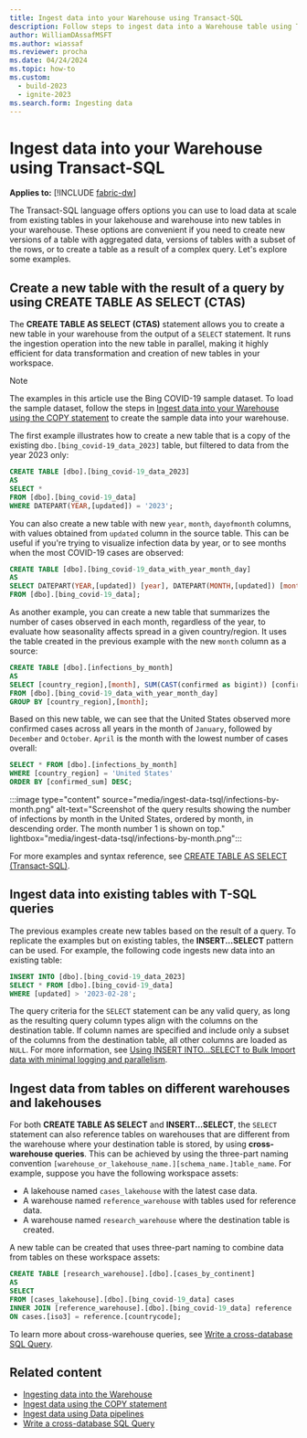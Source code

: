 ```yaml
---
title: Ingest data into your Warehouse using Transact-SQL
description: Follow steps to ingest data into a Warehouse table using Transact-SQL
author: WilliamDAssafMSFT
ms.author: wiassaf
ms.reviewer: procha
ms.date: 04/24/2024
ms.topic: how-to
ms.custom:
  - build-2023
  - ignite-2023
ms.search.form: Ingesting data
---
```


# Ingest data into your Warehouse using Transact-SQL

**Applies to:** [!INCLUDE [fabric-dw](includes/applies-to-version/fabric-dw.md)]

The Transact-SQL language offers options you can use to load data at scale from existing tables in your lakehouse and warehouse into new tables in your warehouse. These options are convenient if you need to create new versions of a table with aggregated data, versions of tables with a subset of the rows, or to create a table as a result of a complex query. Let's explore some examples.

## <a id="creating-a-new-table-with-the-result-of-a-query-by-using-create-table-as-select-ctas"></a> Create a new table with the result of a query by using CREATE TABLE AS SELECT (CTAS)

The **CREATE TABLE AS SELECT (CTAS)** statement allows you to create a new table in your warehouse from the output of a `SELECT` statement. It runs the ingestion operation into the new table in parallel, making it highly efficient for data transformation and creation of new tables in your workspace.

> [!NOTE]
> The examples in this article use the Bing COVID-19 sample dataset. To load the sample dataset, follow the steps in [Ingest data into your Warehouse using the COPY statement](ingest-data-copy.md) to create the sample data into your warehouse.

The first example illustrates how to create a new table that is a copy of the existing `dbo.[bing_covid-19_data_2023]` table, but filtered to data from the year 2023 only:

```sql
CREATE TABLE [dbo].[bing_covid-19_data_2023]
AS
SELECT * 
FROM [dbo].[bing_covid-19_data] 
WHERE DATEPART(YEAR,[updated]) = '2023';
```

You can also create a new table with new `year`, `month`, `dayofmonth` columns, with values obtained from `updated` column in the source table. This can be useful if you're trying to visualize infection data by year, or to see months when the most COVID-19 cases are observed:

```sql
CREATE TABLE [dbo].[bing_covid-19_data_with_year_month_day]
AS
SELECT DATEPART(YEAR,[updated]) [year], DATEPART(MONTH,[updated]) [month], DATEPART(DAY,[updated]) [dayofmonth], * 
FROM [dbo].[bing_covid-19_data];
```

As another example, you can create a new table that summarizes the number of cases observed in each month, regardless of the year, to evaluate how seasonality affects spread in a given country/region. It uses the table created in the previous example with the new `month` column as a source: 

```sql
CREATE TABLE [dbo].[infections_by_month]
AS
SELECT [country_region],[month], SUM(CAST(confirmed as bigint)) [confirmed_sum]
FROM [dbo].[bing_covid-19_data_with_year_month_day]
GROUP BY [country_region],[month];
```

Based on this new table, we can see that the United States observed more confirmed cases across all years in the month of `January`, followed by `December` and `October`. `April` is the month with the lowest number of cases overall:

```sql
SELECT * FROM [dbo].[infections_by_month]
WHERE [country_region] = 'United States'
ORDER BY [confirmed_sum] DESC;
```

:::image type="content" source="media/ingest-data-tsql/infections-by-month.png" alt-text="Screenshot of the query results showing the number of infections by month in the United States, ordered by month, in descending order. The month number 1 is shown on top." lightbox="media/ingest-data-tsql/infections-by-month.png":::

For more examples and syntax reference, see [CREATE TABLE AS SELECT (Transact-SQL)](/sql/t-sql/statements/create-table-as-select-azure-sql-data-warehouse?view=fabric&preserve-view=true).

## <a id="ingesting-data-into-existing-tables-with-t-sql-queries"></a> Ingest data into existing tables with T-SQL queries

The previous examples create new tables based on the result of a query. To replicate the examples but on existing tables, the **INSERT...SELECT** pattern can be used. For example, the following code ingests new data into an existing table:

```sql
INSERT INTO [dbo].[bing_covid-19_data_2023]
SELECT * FROM [dbo].[bing_covid-19_data] 
WHERE [updated] > '2023-02-28';
```

The query criteria for the `SELECT` statement can be any valid query, as long as the resulting query column types align with the columns on the destination table. If column names are specified and include only a subset of the columns from the destination table, all other columns are loaded as `NULL`. For more information, see [Using INSERT INTO...SELECT to Bulk Import data with minimal logging and parallelism](/sql/t-sql/statements/insert-transact-sql?view=fabric&preserve-view=true#using-insert-intoselect-to-bulk-import-data-with-minimal-logging-and-parallelism).

## <a id="ingesting-data-from-tables-on-different-warehouses-and-lakehouses"></a> Ingest data from tables on different warehouses and lakehouses

For both **CREATE TABLE AS SELECT** and **INSERT...SELECT**, the `SELECT` statement can also reference tables on warehouses that are different from the warehouse where your destination table is stored, by using **cross-warehouse queries**. This can be achieved by using the three-part naming convention `[warehouse_or_lakehouse_name.][schema_name.]table_name`. For example, suppose you have the following workspace assets:

- A lakehouse named `cases_lakehouse` with the latest case data. 
- A warehouse named `reference_warehouse` with tables used for reference data.
- A warehouse named `research_warehouse` where the destination table is created. 

A new table can be created that uses three-part naming to combine data from tables on these workspace assets:

```sql
CREATE TABLE [research_warehouse].[dbo].[cases_by_continent]
AS
SELECT 
FROM [cases_lakehouse].[dbo].[bing_covid-19_data] cases
INNER JOIN [reference_warehouse].[dbo].[bing_covid-19_data] reference
ON cases.[iso3] = reference.[countrycode];
```

To learn more about cross-warehouse queries, see [Write a cross-database SQL Query](query-warehouse.md#write-a-cross-database-query).

## Related content

- [Ingesting data into the Warehouse](ingest-data.md)
- [Ingest data using the COPY statement](ingest-data-copy.md)
- [Ingest data using Data pipelines](ingest-data-pipelines.md)
- [Write a cross-database SQL Query](query-warehouse.md#write-a-cross-database-query)
